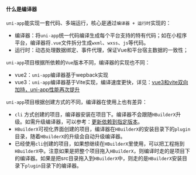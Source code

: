 #### 什么是编译器

`uni-app`能实现一套代码、多端运行，核心是通过`编译器 + 运行时`实现的：
- 编译器：将`uni-app`统一代码编译生成每个平台支持的特有代码；如在小程序平台，编译器将`.vue`文件拆分生成`wxml`、`wxss`、`js`等代码。
- 运行时：动态处理数据绑定、事件代理，保证Vue和平台宿主数据的一致性；

`uni-app`项目根据所依赖的`Vue`版本不同，编译器的实现也不同：
- vue2：`uni-app`编译器基于wepback实现
- vue3：`uni-app`编译器基于Vite实现，编译速度更快，详见：[vue3和vite双向加持，uni-app性能再次提升](https://ask.dcloud.net.cn/article/39628)

`uni-app`项目根据创建方式的不同，编译器在使用上也有差异：
- `cli` 方式创建的项目，编译器安装在项目下。编译器不会跟随`HBuilderX`升级。如需升级编译器，可以参考：[更新依赖到指定版本](/quickstart-cli.md#cliversion)。
- `HBuilderX`可视化界面创建的项目，编译器在`HBuilderX`的安装目录下的`plugin`目录，随着`HBuilderX`的升级会自动升级编译器。
- 已经使用`cli`创建的项目，如果想继续在`HBuilderX`里使用，可以把工程拖到`HBuilderX`中。注意如果是把整个项目拖入`HBuilderX`，则编译时走的是项目下的编译器。如果是把src目录拖入到`HBuilderX`中，则走的是`HBuilderX`安装目录下`plugin`目录下的编译器。


